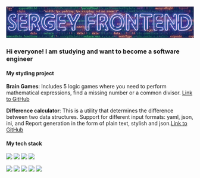![logo](/assets/logo.gif)

### Hi everyone! I am studying and want to become a software engineer
#### My styding project
**Brain Games**: Includes 5 logic games where you need to perform mathematical expressions, find a missing number or a common divisor. [Link to GitHub](https://github.com/Sergey-frontend/frontend-project-44)

**Difference calculator**: This is a utility that determines the difference between two data structures. Support for different input formats: yaml, json, ini, and Report generation in the form of plain text, stylish and json.[Link to GitHub](https://github.com/Sergey-frontend/frontend-project-46)

#### My tech stack
<img src="https://img.shields.io/badge/JAVASCRIPT-black?style=for-the-badge&logo=javascript&logoColor=yellow"> <img src="https://img.shields.io/badge/HTML-black?style=for-the-badge&logo=html5&logoColor=red"> <img src="https://img.shields.io/badge/CSS-black?style=for-the-badge&logo=CSS3&logoColor=48A0DC"> <img src="https://img.shields.io/badge/REACT-black?style=for-the-badge&logo=REACT&logoColor=61DAFB">

<img src="https://img.shields.io/badge/Bash-black?style=for-the-badge&logo=GNU Bash&logoColor=white"> <img src="https://img.shields.io/badge/Action-black?style=for-the-badge&logo=GitHub Actions&logoColor=3675F0"> <img src="https://img.shields.io/badge/NPM-black?style=for-the-badge&logo=npm&logoColor=CC0000"> <img src="https://img.shields.io/badge/JEST-black?style=for-the-badge&logo=jest&logoColor=15C213"> <img src="https://img.shields.io/badge/LODASH-black?style=for-the-badge&logo=Lodash&logoColor=3492FF">




